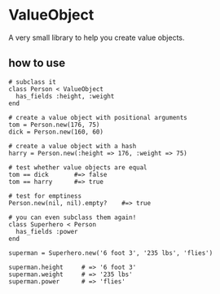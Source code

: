 # ValueObject

A very small library to help you create value objects.

## how to use

    # subclass it
    class Person < ValueObject
      has_fields :height, :weight
    end

    # create a value object with positional arguments
    tom = Person.new(176, 75)
    dick = Person.new(160, 60)

    # create a value object with a hash
    harry = Person.new(:height => 176, :weight => 75)

    # test whether value objects are equal
    tom == dick       #=> false
    tom == harry      #=> true

    # test for emptiness
    Person.new(nil, nil).empty?    #=> true

    # you can even subclass them again!
    class Superhero < Person
      has_fields :power
    end

    superman = Superhero.new('6 foot 3', '235 lbs', 'flies')

    superman.height     # => '6 foot 3'
    superman.weight     # => '235 lbs'
    superman.power      # => 'flies'

